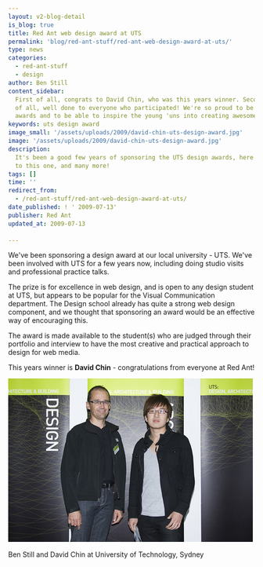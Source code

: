 ```yaml
---
layout: v2-blog-detail
is_blog: true
title: Red Ant web design award at UTS
permalink: 'blog/red-ant-stuff/red-ant-web-design-award-at-uts/'
type: news
categories:
  - red-ant-stuff
  - design
author: Ben Still
content_sidebar:
  First of all, congrats to David Chin, who was this years winner. Seconds
  of all, well done to everyone who participated! We're so proud to be part of these
  awards and to be able to inspire the young 'uns into creating awesome stuff.
keywords: uts design award
image_small: '/assets/uploads/2009/david-chin-uts-design-award.jpg'
image: '/assets/uploads/2009/david-chin-uts-design-award.jpg'
description:
  It's been a good few years of sponsoring the UTS design awards, here's
  to this one, and many more!
tags: []
time: ''
redirect_from:
  - /red-ant-stuff/red-ant-web-design-award-at-uts/
date_published: ! ' 2009-07-13'
publisher: Red Ant
updated_at: 2009-07-13

---
```


We've been sponsoring a design award at our local university - UTS. We've been involved with UTS for a few years now, including doing studio visits and professional practice talks.

The prize is for excellence in web design, and is open to any design student at UTS, but appears to be popular for the Visual Communication department. The Design school already has quite a strong web design component, and we thought that sponsoring an award would be an effective way of encouraging this.

The award is made available to the student(s) who are judged through their portfolio and interview to have the most creative and practical approach to design for web media.

This years winner is **David Chin** - congratulations from everyone at Red Ant!

![Ben Still and David Chin](/assets/uploads/2009/ben-still-and-david-chin.jpg)

Ben Still and David Chin at University of Technology, Sydney
